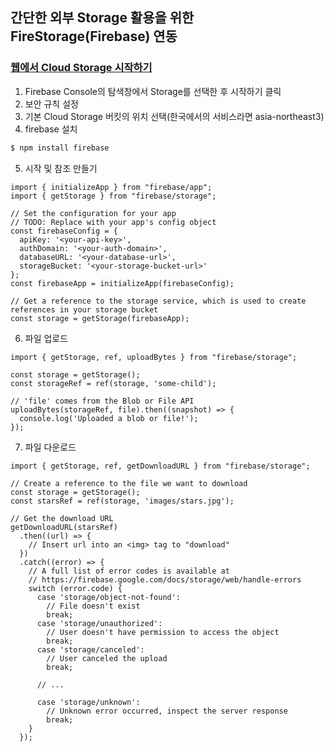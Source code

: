 ## 간단한 외부 Storage 활용을 위한 FireStorage(Firebase) 연동

### [웹에서 Cloud Storage 시작하기](https://firebase.google.com/docs/storage/web/start)

1. Firebase Console의 탐색창에서 Storage를 선택한 후 시작하기 클릭
2. 보안 규칙 설정
3. 기본 Cloud Storage 버킷의 위치 선택(한국에서의 서비스라면 asia-northeast3)
4. firebase 설치

```bash
$ npm install firebase
```

5. 시작 및 참조 만들기

```
import { initializeApp } from "firebase/app";
import { getStorage } from "firebase/storage";

// Set the configuration for your app
// TODO: Replace with your app's config object
const firebaseConfig = {
  apiKey: '<your-api-key>',
  authDomain: '<your-auth-domain>',
  databaseURL: '<your-database-url>',
  storageBucket: '<your-storage-bucket-url>'
};
const firebaseApp = initializeApp(firebaseConfig);

// Get a reference to the storage service, which is used to create references in your storage bucket
const storage = getStorage(firebaseApp);
```

6. 파일 업로드

```
import { getStorage, ref, uploadBytes } from "firebase/storage";

const storage = getStorage();
const storageRef = ref(storage, 'some-child');

// 'file' comes from the Blob or File API
uploadBytes(storageRef, file).then((snapshot) => {
  console.log('Uploaded a blob or file!');
});

```

7. 파일 다운로드

```
import { getStorage, ref, getDownloadURL } from "firebase/storage";

// Create a reference to the file we want to download
const storage = getStorage();
const starsRef = ref(storage, 'images/stars.jpg');

// Get the download URL
getDownloadURL(starsRef)
  .then((url) => {
    // Insert url into an <img> tag to "download"
  })
  .catch((error) => {
    // A full list of error codes is available at
    // https://firebase.google.com/docs/storage/web/handle-errors
    switch (error.code) {
      case 'storage/object-not-found':
        // File doesn't exist
        break;
      case 'storage/unauthorized':
        // User doesn't have permission to access the object
        break;
      case 'storage/canceled':
        // User canceled the upload
        break;

      // ...

      case 'storage/unknown':
        // Unknown error occurred, inspect the server response
        break;
    }
  });
```
